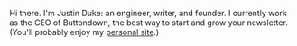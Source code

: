 Hi there. I'm Justin Duke: an engineer, writer, and founder. I currently work as the CEO of Buttondown, the best way to start and grow your newsletter. (You'll probably enjoy my [personal site](https://jmduke.com/).)
